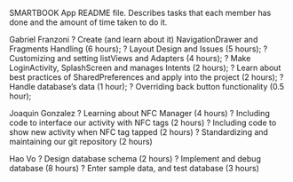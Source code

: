 SMARTBOOK App README file.	Describes tasks that each member has done and the amount of time taken to do it.Gabriel Franzoni? Create (and learn about it) NavigationDrawer and Fragments Handling (6 hours);? Layout Design and Issues (5 hours);? Customizing and setting listViews and Adapters (4 hours);? Make LoginActivity, SplashScreen and manages Intents (2 hours);? Learn about best practices of SharedPreferences and apply into the project (2 hours);? Handle database’s data (1 hour);? Overriding back button functionality (0.5 hour);Joaquin Gonzalez? Learning about NFC Manager (4 hours)? Including code to interface our activity with NFC tags (2 hours)? Including code to show new activity when NFC tag tapped (2 hours)? Standardizing and maintaining our git repository (2 hours)Hao Vo? Design database schema (2 hours)? Implement and debug database (8 hours)? Enter sample data, and test database (3 hours)